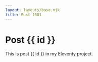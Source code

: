 ```yaml
---
layout: layouts/base.njk
title: Post 1581
---
```


# Post {{ id }}

This is post {{ id }} in my Eleventy project.
